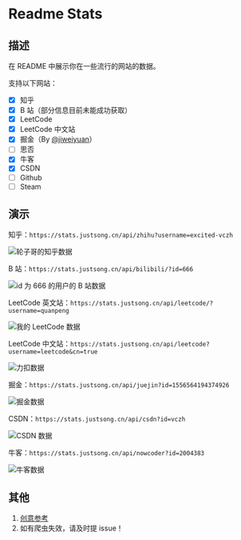 # Readme Stats
## 描述
在 README 中展示你在一些流行的网站的数据。

支持以下网站：
- [x] 知乎
- [x] B 站（部分信息目前未能成功获取）
- [x] LeetCode
- [x] LeetCode 中文站
- [x] 掘金（By [@jiweiyuan](https://github.com/jiweiyuan)）
- [ ] 思否
- [x] 牛客
- [x] CSDN
- [ ] Github
- [ ] Steam

## 演示
知乎：`https://stats.justsong.cn/api/zhihu?username=excited-vczh`

![轮子哥的知乎数据](https://stats.justsong.cn/api/zhihu?username=excited-vczh)

B 站：`https://stats.justsong.cn/api/bilibili/?id=666`

![id 为 666 的用户的 B 站数据](https://stats.justsong.cn/api/bilibili/?id=666)

LeetCode 英文站：`https://stats.justsong.cn/api/leetcode/?username=quanpeng`

![我的 LeetCode 数据](https://stats.justsong.cn/api/leetcode/?username=quanpeng)

LeetCode 中文站：`https://stats.justsong.cn/api/leetcode?username=leetcode&cn=true`

![力扣数据](https://stats.justsong.cn/api/leetcode?username=leetcode&cn=true)

掘金：`https://stats.justsong.cn/api/juejin?id=1556564194374926`

![掘金数据](https://stats.justsong.cn/api/juejin?id=1556564194374926)

CSDN：`https://stats.justsong.cn/api/csdn?id=vczh`

![CSDN 数据](https://stats.justsong.cn/api/csdn?id=vczh)

牛客：`https://stats.justsong.cn/api/nowcoder?id=2004383`

![牛客数据](https://stats.justsong.cn/api/nowcoder?id=2004383)

## 其他
1. [创意参考](https://github.com/anuraghazra/github-readme-stats)
2. 如有爬虫失效，请及时提 issue！
